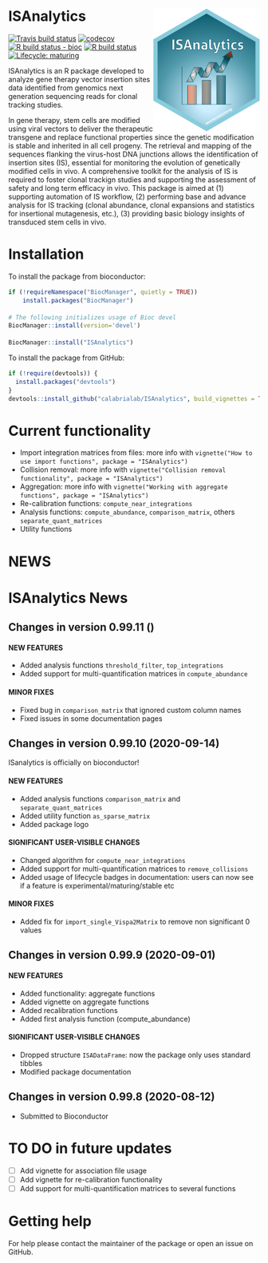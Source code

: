 
<!-- README.md is generated from README.Rmd. Please edit that file -->

# ISAnalytics <a href='https://bioconductor.org/packages/3.12/bioc/html/ISAnalytics.html'><img src='man/figures/isanalytics_logo.png' align="right" height="250" /></a>

<!-- badges: start -->

[![Travis build
status](https://travis-ci.com/calabrialab/isanalytics.svg?branch=master)](https://travis-ci.com/calabrialab/isanalytics)
[![codecov](https://codecov.io/gh/calabrialab/ISAnalytics/branch/master/graph/badge.svg)](https://codecov.io/gh/calabrialab/ISAnalytics)
[![R build status -
bioc](https://github.com/calabrialab/isanalytics/workflows/R-CMD-check-bioc/badge.svg)](https://github.com/calabrialab/isanalytics/actions)
[![R build
status](https://github.com/calabrialab/isanalytics/workflows/R-CMD-check/badge.svg)](https://github.com/calabrialab/isanalytics/actions)
[![Lifecycle:
maturing](https://img.shields.io/badge/lifecycle-maturing-blue.svg)](https://www.tidyverse.org/lifecycle/#maturing)
<!-- badges: end -->

ISAnalytics is an R package developed to analyze gene therapy vector
insertion sites data identified from genomics next generation sequencing
reads for clonal tracking studies.

In gene therapy, stem cells are modified using viral vectors to deliver
the therapeutic transgene and replace functional properties since the
genetic modification is stable and inherited in all cell progeny. The
retrieval and mapping of the sequences flanking the virus-host DNA
junctions allows the identification of insertion sites (IS), essential
for monitoring the evolution of genetically modified cells in vivo. A
comprehensive toolkit for the analysis of IS is required to foster
clonal trackign studies and supporting the assessment of safety and long
term efficacy in vivo. This package is aimed at (1) supporting
automation of IS workflow, (2) performing base and advance analysis for
IS tracking (clonal abundance, clonal expansions and statistics for
insertional mutagenesis, etc.), (3) providing basic biology insights of
transduced stem cells in vivo.

# Installation

To install the package from bioconductor:

``` r
if (!requireNamespace("BiocManager", quietly = TRUE))
    install.packages("BiocManager")

# The following initializes usage of Bioc devel
BiocManager::install(version='devel')

BiocManager::install("ISAnalytics")
```

To install the package from GitHub:

``` r
if (!require(devtools)) {
  install.packages("devtools")
}
devtools::install_github("calabrialab/ISAnalytics", build_vignettes = TRUE)
```

# Current functionality

  - Import integration matrices from files: more info with
    `vignette("How to use import functions", package = "ISAnalytics")`
  - Collision removal: more info with `vignette("Collision removal
    functionality", package = "ISAnalytics")`
  - Aggregation: more info with `vignette("Working with aggregate
    functions", package = "ISAnalytics")`
  - Re-calibration functions: `compute_near_integrations`
  - Analysis functions: `compute_abundance`, `comparison_matrix`, others
    `separate_quant_matrices`
  - Utility functions

# NEWS

# ISAnalytics News

## Changes in version 0.99.11 ()

#### NEW FEATURES

  - Added analysis functions `threshold_filter`, `top_integrations`
  - Added support for multi-quantification matrices in
    `compute_abundance`

#### MINOR FIXES

  - Fixed bug in `comparison_matrix` that ignored custom column names
  - Fixed issues in some documentation pages

## Changes in version 0.99.10 (2020-09-14)

ISanalytics is officially on bioconductor\!

#### NEW FEATURES

  - Added analysis functions `comparison_matrix` and
    `separate_quant_matrices`
  - Added utility function `as_sparse_matrix`
  - Added package logo

#### SIGNIFICANT USER-VISIBLE CHANGES

  - Changed algorithm for `compute_near_integrations`
  - Added support for multi-quantification matrices to
    `remove_collisions`
  - Added usage of lifecycle badges in documentation: users can now see
    if a feature is experimental/maturing/stable etc

#### MINOR FIXES

  - Added fix for `import_single_Vispa2Matrix` to remove non significant
    0 values

## Changes in version 0.99.9 (2020-09-01)

#### NEW FEATURES

  - Added functionality: aggregate functions
  - Added vignette on aggregate functions
  - Added recalibration functions
  - Added first analysis function (compute\_abundance)

#### SIGNIFICANT USER-VISIBLE CHANGES

  - Dropped structure `ISADataFrame`: now the package only uses standard
    tibbles
  - Modified package documentation

## Changes in version 0.99.8 (2020-08-12)

  - Submitted to Bioconductor

# TO DO in future updates

  - [ ] Add vignette for association file usage
  - [ ] Add vignette for re-calibration functionality
  - [ ] Add support for multi-quantification matrices to several
    functions

# Getting help

For help please contact the maintainer of the package or open an issue
on GitHub.
